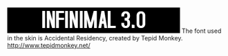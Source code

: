 ![Infinimal 3.0](@Resources/Screenshots/infinimal-header.bmp?raw=true "Infinimal 3.0")
The font used in the skin is Accidental Residency, created by Tepid Monkey. http://www.tepidmonkey.net/